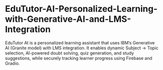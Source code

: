# EduTutor-AI-Personalized-Learning-with-Generative-AI-and-LMS-Integration
EduTutor AI is a personalized learning assistant that uses IBM’s Generative AI (Granite model) with LMS integration. It enables dynamic Subject → Topic selection, AI-powered doubt solving, quiz generation, and study suggestions, while securely tracking learner progress using Firebase and Gradio.
